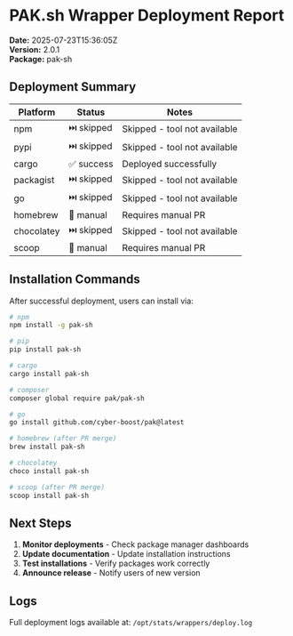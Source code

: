 # PAK.sh Wrapper Deployment Report

**Date:** 2025-07-23T15:36:05Z  
**Version:** 2.0.1  
**Package:** pak-sh  

## Deployment Summary

| Platform | Status | Notes |
|----------|--------|-------|
| npm | ⏭️ skipped | Skipped - tool not available |
| pypi | ⏭️ skipped | Skipped - tool not available |
| cargo | ✅ success | Deployed successfully |
| packagist | ⏭️ skipped | Skipped - tool not available |
| go | ⏭️ skipped | Skipped - tool not available |
| homebrew | 📝 manual | Requires manual PR |
| chocolatey | ⏭️ skipped | Skipped - tool not available |
| scoop | 📝 manual | Requires manual PR |

## Installation Commands

After successful deployment, users can install via:

```bash
# npm
npm install -g pak-sh

# pip
pip install pak-sh

# cargo
cargo install pak-sh

# composer
composer global require pak/pak-sh

# go
go install github.com/cyber-boost/pak@latest

# homebrew (after PR merge)
brew install pak-sh

# chocolatey
choco install pak-sh

# scoop (after PR merge)
scoop install pak-sh
```

## Next Steps

1. **Monitor deployments** - Check package manager dashboards
2. **Update documentation** - Update installation instructions
3. **Test installations** - Verify packages work correctly
4. **Announce release** - Notify users of new version

## Logs

Full deployment logs available at: `/opt/stats/wrappers/deploy.log`

